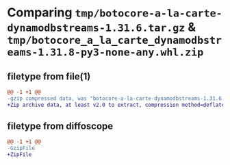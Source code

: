 # Comparing `tmp/botocore-a-la-carte-dynamodbstreams-1.31.6.tar.gz` & `tmp/botocore_a_la_carte_dynamodbstreams-1.31.8-py3-none-any.whl.zip`

## filetype from file(1)

```diff
@@ -1 +1 @@
-gzip compressed data, was "botocore-a-la-carte-dynamodbstreams-1.31.6.tar", last modified: Thu Jul 20 01:20:17 2023, max compression
+Zip archive data, at least v2.0 to extract, compression method=deflate
```

## filetype from diffoscope

```diff
@@ -1 +1 @@
-GzipFile
+ZipFile
```

